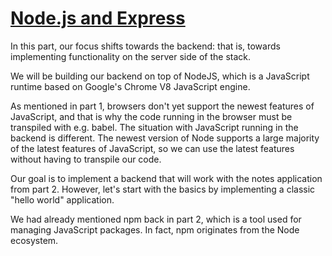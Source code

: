 # [Node.js and Express](https://fullstackopen.com/en/part3/node_js_and_express)

In this part, our focus shifts towards the backend: that is, towards implementing functionality on the server side of the stack.

We will be building our backend on top of NodeJS, which is a JavaScript runtime based on Google's Chrome V8 JavaScript engine.

As mentioned in part 1, browsers don't yet support the newest features of JavaScript, and that is why the code running in the browser must be transpiled with e.g. babel. The situation with JavaScript running in the backend is different. The newest version of Node supports a large majority of the latest features of JavaScript, so we can use the latest features without having to transpile our code.

Our goal is to implement a backend that will work with the notes application from part 2. However, let's start with the basics by implementing a classic "hello world" application.

We had already mentioned npm back in part 2, which is a tool used for managing JavaScript packages. In fact, npm originates from the Node ecosystem.